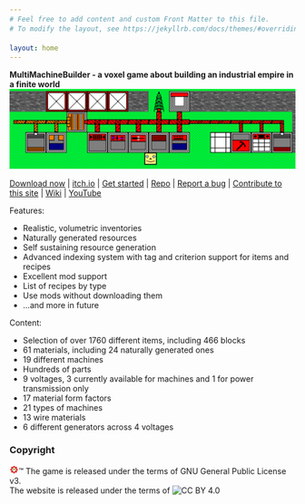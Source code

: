 ```yaml
---
# Feel free to add content and custom Front Matter to this file.
# To modify the layout, see https://jekyllrb.com/docs/themes/#overriding-theme-defaults

layout: home
---
```


**MultiMachineBuilder - a voxel game about building an industrial empire in a finite world**
![[∞]](/assets/images/banner.png)

[Download now](https://github.com/MultiMachineBuilder/MultiMachineBuilder/releases) |
[itch.io](https://monniasza.itch.io/multimachinebuilder) |
[Get started](setup.html) |
[Repo](https://github.com/MultiMachineBuilder/MultiMachineBuilder) |
[Report a bug](https://github.com/MultiMachineBuilder/MultiMachineBuilder/issues) |
[Contribute to this site](https://github.com/MultiMachineBuilder/MultiMachineBuilder.github.io) |
[Wiki](https://github.com/MultiMachineBuilder/MultiMachineBuilder/wiki) |
[YouTube](https://www.youtube.com/channel/UCHDT5lQd4zG2rdZnntzgitA)

Features:
* Realistic, volumetric inventories
* Naturally generated resources
* Self sustaining resource generation
* Advanced indexing system with tag and criterion support for items and recipes
* Excellent mod support
* List of recipes by type
* Use mods without downloading them
* ...and more in future

Content:
* Selection of over 1760 different items, including 466 blocks
* 61 materials, including 24 naturally generated ones
* 19 different machines
* Hundreds of parts
* 9 voltages, 3 currently available for machines and 1 for power transmission only
* 17 material form factors
* 21 types of machines
* 13 wire materials
* 6 different generators across 4 voltages

### Copyright
![](/assets/images/logo16.png)™ 
The game is released under the terms of GNU General Public License v3. <br>
The website is released under the terms of ![CC BY 4.0](https://i.creativecommons.org/l/by/4.0/88x31.png)